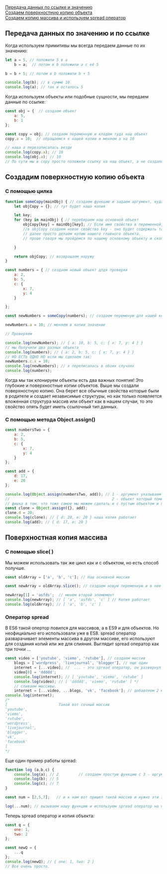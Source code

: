 [Передача данных по ссылке и значению](#link)<br>
[Создаем поверхностную копию объекта](#copy)<br>
[Создаем копию массива и используем spread оператор](#spread)<br>

## <a name ='link'> Передача данных по значению и по ссылке </a> ##
Когда используем примитивы мы всегда передаем данные по их значению:
```javaScript
let a = 5, // положили 5 в а 
    b = a;  // потом в b положили a с её 5

b = b + 5; // потом в b положили b + 5

console.log(b); // в сумме 10 
console.log(a); // так и осталось 5
```
Когда используем объекты или подобные сущности, мы передаем данные по ссылке:
```javaScript
const obj = {  // создаем объект
    a: 5,
    b: 1
};

const copy = obj; // создаем переменную и кладем туда наш объект
copy.a = 10;  // обращаемся к нашей копии и меняем a на 10

// наша a перезаписалась везде
console.log(copy.a); // 10
console.log(obj.a); // 10
// По сути мы в copy просто положили ссылку на наш объект, а не создали его копию.
```
## <a name ='copy'> Создадим поверхностную копию объекта </a> ##

### С помощью цилка ###
```javaScript
function someCopy(mainObj) { // создаем функцию и задаем аргумент, куда будем передавать наш основной объект.
    let objCopy = {}; // тут будет наша копия

    let key;
    for (key in mainObj) { // перебираем наш основной объект
        objCopy[key] = mainObj[key]; // Eсли имя свойства в переменной, то обратиться мы можем только через [] не через точку
        //в objCopy создаем новое свойство key - оно будет содержать такое же значение как и в главном объекте
        // далее просто делаем копию нашего главного объекта.
        // проше говоря мы пройдемся по нашему основному объекту и скопируем все в копию.

    }

    return objCopy; // возвращаем наружу
}

const numbers = { // создаем новый объект длдя проверки
    a: 2,
    b: 5,
    c: {
        x: 7,
        y: 4
    }

};

const newNumbers = someCopy(numbers); // создаем переменую для нашей копии и помещаем в нее функцию копирования и аргумент с нужным объектом

newNumbers.a = 10; // меняем в копии значение

// Проверяем

console.log(newNumbers); // { a: 10, b: 5, c: { x: 7, y: 4 } }
// мы Получили два разных объекта
console.log(numbers); // { a: 2, b: 5, c: { x: 7, y: 4 } }
// НО ЕСТЬ ОДНО НО если мы сделаем так:
newNumbers.c.x = 10;
console.log(newNumbers); // x переписалась в обоих случаях 
console.log(numbers);
```
Когда мы так клонируем объекты есть два важных понятия!
Это глубокие и поверхностные копии объектов.
Выше мы создали поверхностную копию. Она берет все обычные свойства которые были в родителе и создает независимые структуры,
но как только появляется вложенная структура массив или объект как в нашем случаи, то это свойство опять будет иметь ссылочный тип данных.

### С помощью метода Object.assign() ###
```javaScript
const numbersTwo = {
    a: 2,
    b: 5,
    c: {
        x: 7,
        y: 4
    }
};

const add = {
    d: 17,
    e: 20
};

console.log(Object.assign(numbersTwo, add)); // 1 - аргумент указываем объект в который мы хотим все поместить
//                                              2 - объект который помещаем
// фишка в том, что тоже самое мы можем сделать и с пустым объектом и получится просто копия
const clone = Object.assign({}, add);
clone.d = 20;
console.log(clone); // { d: 20, e: 20 } наша копия работает
console.log(add); // { d: 17, e: 20 } 

```
## <a name='spread'> Поверхностная копия массива </a> ##
### С помощью slice( ) ###
Мы можем использовать так же цикл как и с объектом, но есть способ получше.
```javaScript
const oldArray = ['a', 'b', 'c']; // Наш основной массив

const newArray = oldArray.slice(); // создаем новую переменную и в нее кладем наш массив и обращаемся к методу slice( )

newArray[1] = 'asfds';  // менем второй элемемент
console.log(newArray); // [ 'a', 'asfds', 'c' ] // Копия работает
console.log(oldArray); // [ 'a', 'b', 'c' ]

```

### Оператор spread ###
В ES6 такой опертор повился для массивов, а в ES9 и для объектов. Но неофициально его использовали уже в ES8.
spread оператор разварачивает элементы массива в другом массиве, его используют для создания копий или же для слияния.
Выглядит spread оператор как три точки ...
```javaScript
const video = ['youtube', 'viemo', 'rutube'], // создаем массив
    blogs = ['wordpress', 'livejournal', 'blogger'], // еще один
    internet = [...video]; //  ... - это spread оператор, он развернул элементы из video в массив internet 
    video[0] = 'ddddd';
    console.log(internet); // [ 'youtube', 'viemo', 'rutube' ]
    console.log(video); // [ 'ddddd', 'viemo', 'rutube' ] */
    // сливаем массивы.
    internet = [...video, ...blogs, 'vk', 'facebook']; // добавляем 2 массива и кое что свое
console.log(internet);
/*
[                       Такой вот сочный массив
'youtube',
'viemo',
'rutube',
'wordpress',
'livejournal',
'blogger',
'vk',
'facebook'
]
*/
```
Еще один пример работы spread:
```javascript
function log (a,b,c) {
    console.log(a); // 2         // создаем простую функцию с 3 - аргументами
    console.log(b); // 5
    console.log(c); // 7
}

const num = [2,5,7];   // и к нам вот пришел такой массив и нужно эти элементы добавить в наши 3 аргумента в функции

log(...num); // вызываем нашу функцию и используем spread оператор на нашем массиве и все.
```
Теперь spread оператор и копия объекта:
```javaScript
const q = {
    one: 1,
    two: 2
};

const newQ = {
    ...q
};
console.log(newQ); // { one: 1, two: 2 }
// Все очень просто.
```

